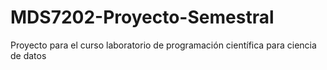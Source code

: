 # MDS7202-Proyecto-Semestral
Proyecto para el curso laboratorio de programación científica para ciencia de datos
